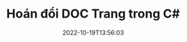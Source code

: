 ---
############################# Static ############################
layout: "auto-gen-merger"
date: 2022-10-19T13:56:03
draft: false
otherformats: docm docx dot dotm dotx epub html mht mhtml odp ods odt one otp ott pdf

############################# Head ############################
head_title: "Hoán đổi & Trao đổi DOC Trang trong C#"
head_description: "Hoán đổi & Trao đổi vị trí của hai trang trong tệp DOC trong C# bằng cách sử dụng API hợp nhất tài liệu."

############################# Header ############################
title: "Hoán đổi DOC Trang trong C#"
description: "Hoán đổi các trang DOC bằng một vài dòng mã .NET."
bg_image: "https://cms.admin.containerize.com/templates/aspose/App_Themes/V3/images/bg/header1.png"
bg_overlay: false
button:
    enable: true
    icon: "fas fa-arrow-down"
    label: "Tải xuống bản dùng thử miễn phí"
    link: "https://downloads.groupdocs.com/merger/net"

############################# SubMenu ############################
submenu:
    enable: true

    left:
        img_alt: "GroupDocs.Merger for .NET"
        image: "https://cms.admin.containerize.com/templates/groupdocs/images/product-logos/90x90-noborder/groupdocs-merger-net.png"
        product: "GroupDocs.Merger"
        platform: ".NET"

    middle:
        button:

            # button loop
            - link: "https://apireference.groupdocs.com/merger/net"
              text: "Tham chiếu API"

            # button loop
            - link: "https://github.com/groupdocs-merger"
              text: "Ví dụ về mã"

            # button loop
            - link: "https://products.groupdocs.app/merger/family"
              text: "Bản trình diễn trực tiếp"

            # button loop
            - link: "https://purchase.groupdocs.com/pricing/merger/net"
              text: "Định giá"

    right:
        link_download: "https://downloads.groupdocs.com/merger"
        link_learn: "https://docs.groupdocs.com/merger/net"
        link_buy: "https://purchase.groupdocs.com"

############################# About ############################
about:
    enable: true
    title: "Giới thiệu về API GroupDocs.Merger for .NET"
    content: |
        [GroupDocs.Merger for .NET](/vi/merge/net/) cung cấp một giải pháp đơn giản để hợp nhất và tách một cách an toàn giữa nhiều định dạng tài liệu bao gồm PDF, Microsoft Office (Word, Excel, PowerPoint , OneNote), OpenDocument, HTML, hình ảnh và nhiều thứ khác trong các ứng dụng .NET. Chỉ cần thêm một vài dòng mã, hãy thực hiện một số thao tác trên tài liệu như di chuyển, xóa, xoay, hoán đổi, trích xuất hoặc thay đổi hướng của các trang trong tài liệu. API hợp nhất tài liệu cũng hỗ trợ xem trước các trang tài liệu dưới dạng hình ảnh để phân tích cấu trúc tài liệu, định dạng và nội dung trên trang.
        
        API GroupDocs.Merger là một lựa chọn đúng đắn cho các giải pháp công ty cần các tính năng hoán đổi trang tệp. Các API này được hỗ trợ tốt trên tất cả các hệ điều hành và nền tảng chính bao gồm .NET Framework, .NET Standard, .NET Core, Mono.

############################# Steps ############################
steps:
    enable: true
    title_left: "Hoán đổi DOC Trang Tệp trong .NET"
    content_left: |
        [GroupDocs.Merger for .NET](/vi/merge/net/) giúp các nhà phát triển C# dễ dàng hoán đổi các trang trong một tệp DOC bằng cách thực hiện một vài bước đơn giản .
        
        * Khởi tạo **SwapOptions** để chỉ định số trang để trao đổi.
        * Tạo phiên bản mới của **Merger** và chuyển đường dẫn tài liệu nguồn làm tham số khởi tạo.
        * Gọi **SwapPages** và chuyển đối tượng **SwapOptions**.
        * Gọi **Save** và chỉ định đường dẫn tệp để lưu tài liệu kết quả.

    title_right: "yêu cầu hệ thống"
    content_right: |
        API GroupDocs.Merger for .NET được hỗ trợ trên tất cả các nền tảng và hệ điều hành chính. Trước khi thực hiện mã bên dưới, hãy đảm bảo rằng bạn đã cài đặt các điều kiện tiên quyết sau trên hệ thống của mình.

        * Hệ điều hành: Microsoft Windows, Linux, MacOS
        * Môi trường phát triển: Visual Studio, Xamarin, MonoDevelop
        * Các khuôn khổ: .NET Framework, .NET Standard, .NET Core, Mono
        * Tải xuống phiên bản mới nhất của GroupDocs.Merger for .NET từ [NuGet](https://www.nuget.org/packages/groupdocs.merger)
         
    code: |
     {{% merger/additional-styles %}}
     {{< merger/code-merger title="Cách hoán đổi các trang tệp DOC bằng mã mẫu C#">}}

        ```csharp    
        // Hoán đổi các trang tệp DOC bằng API GroupDocs.Merger
        int pageNumber1 = 6;
        int pageNumber2 = 1;

        // Khởi tạo lớp SwapOptions để chỉ định số trang để hoán đổi
        SwapOptions swapOptions = new SwapOptions(pageNumber2, pageNumber1);

        // Khởi tạo hợp nhất với tài liệu đầu vào DOC
        using (Merger merger = new Merger("input.doc"))
          {
            // Gọi phương thức SwapPages và chuyển đối tượng SwapOptions cho nó
            merger.SwapPages(swapOptions);
    
            // Gọi phương thức Lưu và chuyển đường dẫn tệp mong muốn để lưu tài liệu đầu ra
            merger.Save("output.doc");
          }
        ```
     {{< /merger/code-merger >}}

############################# Demos ############################
demos:
    enable: true
    title: "Bản trình diễn Trực tiếp - Trao đổi DOC Trang Tệp Trực tuyến"
    content: |
       Hoán đổi các trang tệp DOC ngay bây giờ bằng cách truy cập trang web [GroupDocs.Merger Live Demos](https://products.groupdocs.app/splitter/swap-pages/doc) trang web.
       Bản demo trực tiếp có những lợi ích sau.
        
############################# About Formats ############################
about_formats:
    enable: true

############################# More Formats ############################
more_formats:
    enable: true
    title: "Hoán đổi các trang của các định dạng tệp khác"
    content: |
        .NET tài liệu API tách và sáp nhập cho các định dạng tệp và hình ảnh. Hoán đổi một số định dạng tệp phổ biến như được nêu bên dưới.

############################# Back to top ###############################
back_to_top:
    enable: true
---
